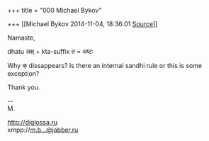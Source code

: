 +++
title = "000 Michael Bykov"

+++
[[Michael Bykov	2014-11-04, 18:36:01 [Source](https://groups.google.com/g/samskrita/c/T0vF0nNFllc)]]



Namaste,  
  
dhatu अक्ष् + kta-suffix त = अष्टः  
  
Why क् dissappears? Is there an internal sandhi rule or this is some exception?  
  
Thank you.  
  
  
  
--  
М.  
  
<http://diglossa.ru>  
xmpp://[m.b...@jabber.ru]()  
  

